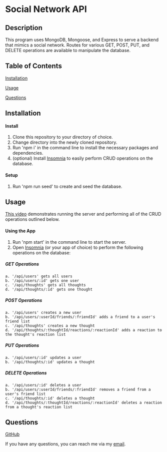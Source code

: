 # Social Network API

## Description

This program uses MongoDB, Mongoose, and Express to serve a backend that mimics a social network. Routes for various GET, POST, PUT, and DELETE operations are available to manipulate the database.

## Table of Contents

[Installation](#installation)

[Usage](#usage)

[Questions](#questions)

## Installation

#### Install
1. Clone this repository to your directory of choice.
2. Change directory into the newly cloned repository.
3. Run 'npm i' in the command line to install the necessary packages and dependencies.
4. (optional) Install [Insomnia](https://insomnia.rest/download) to easily perform CRUD operations on the database.

#### Setup
1. Run 'npm run seed' to create and seed the database.

## Usage

[This video]() demonstrates running the server and performing all of the CRUD operations outlined below.

#### Using the App
1. Run 'npm start' in the command line to start the server.
2. Open [Insomnia](https://insomnia.rest/download) (or your app of choice) to perform the following operations on the database:
  ##### GET Operations
    a. '/api/users' gets all users
    b. '/api/users/:id' gets one user
    c. '/api/thoughts' gets all thoughts
    d. '/api/thoughts/:id' gets one thought
  ##### POST Operations
    a. '/api/users' creates a new user
    b. '/api/users/:userId/friends/:friendId' adds a friend to a user's friend list
    c. '/api/thoughts' creates a new thought
    d. '/api/thoughts/:thoughtId/reactions/:reactionId' adds a reaction to the thought's reaction list
  ##### PUT Operations
    a. '/api/users/:id' updates a user
    b. '/api/thoughts/:id' updates a thought
  ##### DELETE Operations
    a. '/api/users/:id' deletes a user
    b. '/api/users/:userId/friends/:friendId' removes a friend from a user's friend list
    c. '/api/thoughts/:id' deletes a thought
    d. '/api/thoughts/:thoughtId/reactions/:reactionId' deletes a reaction from a thought's reaction list

## Questions
[GitHub](https://github.com/bhansi)

If you have any questions, you can reach me via my [email](mailto:baljotshansi@gmail.com).
